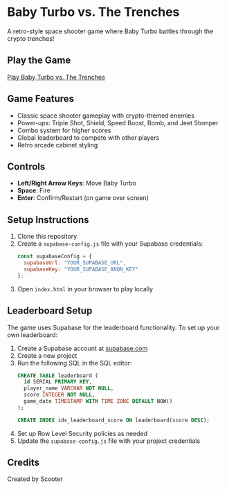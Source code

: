 # Baby Turbo vs. The Trenches

A retro-style space shooter game where Baby Turbo battles through the crypto trenches!

## Play the Game

[Play Baby Turbo vs. The Trenches](https://Scootermcgavin121.github.io/baby-turbo-game/)

## Game Features

- Classic space shooter gameplay with crypto-themed enemies
- Power-ups: Triple Shot, Shield, Speed Boost, Bomb, and Jeet Stomper
- Combo system for higher scores
- Global leaderboard to compete with other players
- Retro arcade cabinet styling

## Controls

- **Left/Right Arrow Keys**: Move Baby Turbo
- **Space**: Fire
- **Enter**: Confirm/Restart (on game over screen)

## Setup Instructions

1. Clone this repository
2. Create a `supabase-config.js` file with your Supabase credentials:
   ```javascript
   const supabaseConfig = {
     supabaseUrl: "YOUR_SUPABASE_URL",
     supabaseKey: "YOUR_SUPABASE_ANON_KEY"
   };
   ```
3. Open `index.html` in your browser to play locally

## Leaderboard Setup

The game uses Supabase for the leaderboard functionality. To set up your own leaderboard:

1. Create a Supabase account at [supabase.com](https://supabase.com)
2. Create a new project
3. Run the following SQL in the SQL editor:
   ```sql
   CREATE TABLE leaderboard (
     id SERIAL PRIMARY KEY,
     player_name VARCHAR NOT NULL,
     score INTEGER NOT NULL,
     game_date TIMESTAMP WITH TIME ZONE DEFAULT NOW()
   );
   
   CREATE INDEX idx_leaderboard_score ON leaderboard(score DESC);
   ```
4. Set up Row Level Security policies as needed
5. Update the `supabase-config.js` file with your project credentials

## Credits

Created by Scooter 